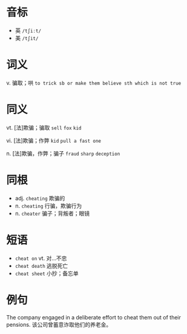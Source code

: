 # 音标

- 英 `/tʃiːt/`
- 美 `/tʃit/`

# 词义

v. 骗取；哄
`to trick sb or make them believe sth which is not true`

# 同义

vt. [法]欺骗；骗取
`sell` `fox` `kid`

vi. [法]欺骗；作弊
`kid` `pull a fast one`

n. [法]欺骗，作弊；骗子
`fraud` `sharp` `deception`

# 同根

- adj. `cheating` 欺骗的
- n. `cheating` 行骗，欺骗行为
- n. `cheater` 骗子；背叛者；眼镜

# 短语

- `cheat on` vt. 对...不忠
- `cheat death` 逃脱死亡
- `cheat sheet` 小抄；备忘单

# 例句

The company engaged in a deliberate effort to cheat them out of their pensions.
该公司曾蓄意诈取他们的养老金。


